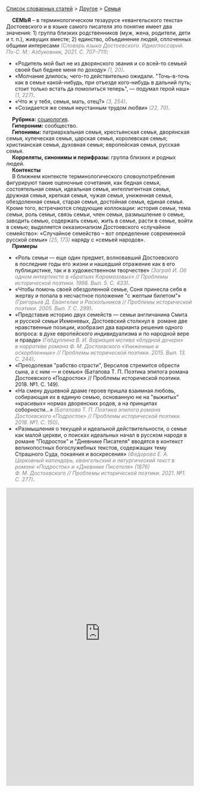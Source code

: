 <style>
st { color: Gray;
  font-style: italic;}
</style>

[Список словарных статей](https://thesaurus-dostoevsky.github.io/Thesaurus/) > [Другое](other.md) > [Семья](семья.md) 

&nbsp;&nbsp;&nbsp;&nbsp;**СЕМЬЯ** – в терминологическом тезаурусе «евангельского текста» Достоевского и в языке самого писателя это понятие имеет два значения: 1) группа близких родственников (муж, жена, родители, дети и т. п.), живущих вместе; 2) единство, объединение людей, сплоченных общими интересами <st>(Словарь языка Достоевского. Идиоглоссарий. По-С. М.: Азбуковник, 2021. С. 707–711)</st>:
* «Родитель мой был не из дворянского звания и со всей-то семьей своей был беднее меня по доходу» <st>(1, 20)</st>.
* «Молчание длилось; чего-то действительно ожидали. "Точь-в-точь как в семье какой-нибудь, при отъезде кого-нибудь в дальний путь; стоит только встать да помолиться теперь", — подумал герой наш» <st>(1, 227)</st>.
* «Что ж у тебя, семья, мать, отец?» <st>(3, 254)</st>.
* «Созидается же семья неустанным трудом любви» <st>(22, 70)</st>.

&nbsp;&nbsp;&nbsp;&nbsp;**Рубрика:** [социология](other.md).  
&nbsp;&nbsp;&nbsp;&nbsp;**Гипероним:** сообщество.  
&nbsp;&nbsp;&nbsp;&nbsp;**Гипонимы:** патриархальная семья, крестьянская семья, дворянская семья, купеческая семья, царская семья, королевская семья; христианская семья, духовная семья; европейская семья, русская семья.  
&nbsp;&nbsp;&nbsp;&nbsp;**Корреляты, синонимы и перифразы:** группа близких и родных людей.  
&nbsp;&nbsp;&nbsp;&nbsp;**Контексты**  
&nbsp;&nbsp;&nbsp;&nbsp;В ближнем контексте терминологического словоупотребления фигурируют такие оценочные сочетания, как бедная семья, состоятельная семья, идеальная семья, интеллигентная семья, дружная семья, крепкая семья, чужая семья, униженная семья, обездоленная семья, старая семья, достойная семья, единая семья. Кроме того, встречаются следующие коллокации: история семьи, тема семьи, роль семьи, связь семьи, член семьи, размышление о семье, заводить семью, содержать семью, жить в семье, расти в семье, войти в семью; выделяется окказионализм Достоевского «случайное семейство»: «Случайное семейство – вот определение  современной русской семьи» <st>(25, 173)</st> наряду с «семьей народов».  <br>
&nbsp;&nbsp;&nbsp;&nbsp;**Примеры**  
* «Роль семьи — еще один предмет, волновавший Достоевского в последние годы его жизни и нашедший отражение как в его публицистике, так и в художественном творчестве» <st>(Зограб И. Об одном интертексте в «Братьях Карамазовых» // Проблемы исторической поэтики. 1998. Вып. 5. С. 433)</st>.
* «Чтобы помочь своей обездоленной семье, Соня принесла себя в жертву и попала в несчастное положение "с желтым билетом"» <st>(Григорьев Д. Евангелие и Раскольников // Проблемы исторической поэтики. 2005. Вып. 7. С. 299)</st>.
* «Представив историю двух семейств — семьи англичанина Смита и русской семьи Ихменевых, Достоевский столкнул в  романе две нравственные позиции, изобразил два варианта решения одного вопроса: в духе европейского индивидуализма и по народной вере и правде» <st>(Габдуллина В. И. Вариация мотива «блудной дочери» в нарративе романа Ф. М. Достоевского «Униженные и оскорбленные» // Проблемы исторической поэтики. 2015. Вып. 13. С. 244)</st>.
* «Преодолевая "рабство страсти", Версилов стремится обрести сына, а с ним — и семью» (Баталова Т. П. Поэтика эпилога романа Достоевского «Подросток» // Проблемы исторической поэтики. 2018. №1. С. 149).
* «На смену душевной драме героев пришла взаимная любовь, собирающая их в единую семью, основанную не на "выжитых" «красивых» нормах дворянских родов, а на принципах соборности…» <st>(Баталова Т. П. Поэтика эпилога романа Достоевского «Подросток» // Проблемы исторической поэтики. 2018. №1. С. 150)</st>.
* «Размышления о текущей и идеальной действительности, о семье как малой церкви, о поисках идеальных начал в русском народе в романе "Подросток" и "Дневнике Писателя" вводятся в контекст великопостных богослужебных текстов, содержащих тему Страшного Суда, покаяния и воскресения» <st>(Федорова Е. А. Церковный календарь, евангельский и литургический текст в романе «Подросток» и «Дневнике Писателя» (1876) Ф. М. Достоевского // Проблемы исторической поэтики. 2021. №1. С. 277)</st>.

<iframe src="https://thesaurus-dostoevsky.github.io/nk/семья.html" style="border:0px;width:100%;height:800px" allowfullscreen="true" webkitallowfullscreen="true" mozallowfullscreen="true">
